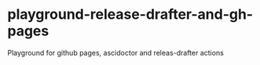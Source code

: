 # playground-release-drafter-and-gh-pages
Playground for github pages, ascidoctor and releas-drafter actions
